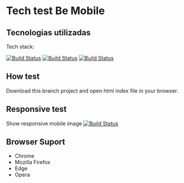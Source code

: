 #  Tech test Be Mobile

## Tecnologias utilizadas
Tech stack:

[![Build Status](https://img.shields.io/badge/code-html5-green)](https://www.w3.org/standards/webarch/) [![Build Status](https://img.shields.io/badge/css-v.3-pink)](https://www.w3.org/) [![Build Status](https://img.shields.io/badge/js-javascript-red)](https://github.com/zeit/next.js)

## How test
Download this branch project and open html index file in your browser.

## Responsive test
Show responsive mobile image
[![Build Status](https://i.ibb.co/9hrhtgy/Screen-Shot-2022-01-24-at-23-06-28.png)](https://i.ibb.co/9hrhtgy/Screen-Shot-2022-01-24-at-23-06-28.png)

## Browser Suport
- Chrome
- Mozilla Firefox
- Edge
- Opera
